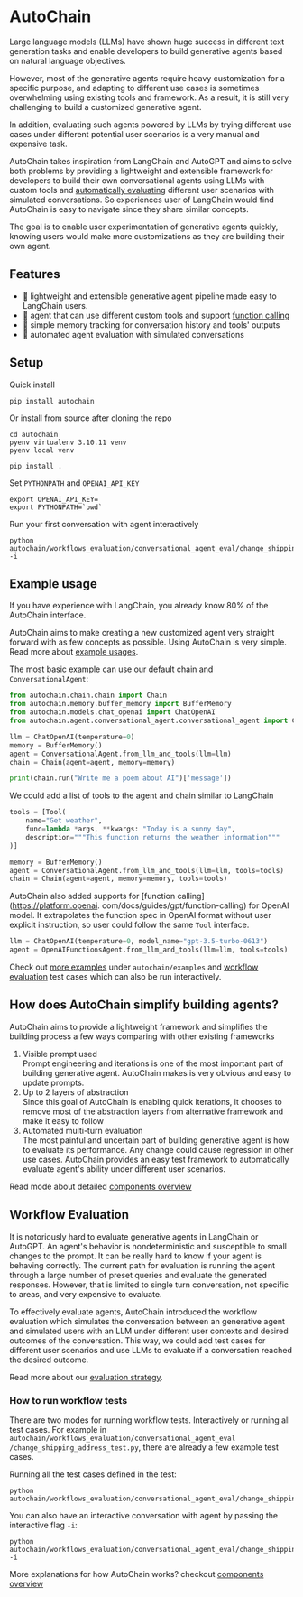 # AutoChain

Large language models (LLMs) have shown huge success in different text generation tasks and
enable developers to build generative agents based on natural language objectives.

However, most of the generative agents require heavy customization for a specific purpose, and
adapting to different use cases is sometimes overwhelming using existing tools
and framework. As a result, it is still very challenging to build a customized generative agent.

In addition, evaluating such agents powered by LLMs by trying different use
cases under different potential user scenarios is a very manual and expensive task.

AutoChain takes inspiration from LangChain and AutoGPT and aims to solve
both problems by providing a lightweight and extensible framework
for developers to build their own conversational agents using LLMs with custom tools and
[automatically evaluating](#workflow-evaluation) different user scenarios with simulated
conversations. So experiences user of LangChain would find AutoChain is easy to navigate since
they share similar concepts.

The goal is to enable user experimentation of generative agents quickly, knowing users would
make more customizations as they are building their own agent.

## Features

- 🚀 lightweight and extensible generative agent pipeline made easy to LangChain users.
- 🔗 agent that can use different custom tools and
  support [function calling](https://platform.openai.com/docs/guides/gpt/function-calling)
- 💾 simple memory tracking for conversation history and tools' outputs
- 🤖 automated agent evaluation with simulated conversations

## Setup

Quick install

```shell
pip install autochain
```

Or install from source after cloning the repo

```shell
cd autochain
pyenv virtualenv 3.10.11 venv
pyenv local venv

pip install .
```

Set `PYTHONPATH` and `OPENAI_API_KEY`

```shell
export OPENAI_API_KEY=
export PYTHONPATH=`pwd`
```

Run your first conversation with agent interactively

```shell
python autochain/workflows_evaluation/conversational_agent_eval/change_shipping_address_test.py -i
```

## Example usage

If you have experience with LangChain, you already know 80% of the AutoChain interface.

AutoChain aims to make creating a new customized agent very straight forward with as few
concepts as possible. Using AutoChain is very simple.
Read more about [example usages](./examples.md).

The most basic example can use our default chain and `ConversationalAgent`:

```python
from autochain.chain.chain import Chain
from autochain.memory.buffer_memory import BufferMemory
from autochain.models.chat_openai import ChatOpenAI
from autochain.agent.conversational_agent.conversational_agent import ConversationalAgent

llm = ChatOpenAI(temperature=0)
memory = BufferMemory()
agent = ConversationalAgent.from_llm_and_tools(llm=llm)
chain = Chain(agent=agent, memory=memory)

print(chain.run("Write me a poem about AI")['message'])
```

We could add a list of tools to the agent and chain similar to LangChain

```python
tools = [Tool(
    name="Get weather",
    func=lambda *args, **kwargs: "Today is a sunny day",
    description="""This function returns the weather information"""
)]

memory = BufferMemory()
agent = ConversationalAgent.from_llm_and_tools(llm=llm, tools=tools)
chain = Chain(agent=agent, memory=memory, tools=tools)
```

AutoChain also added supports for [function calling](https://platform.openai.
com/docs/guides/gpt/function-calling)
for OpenAI model. It extrapolates the function spec in OpenAI format without user explicit
instruction, so user could follow the same `Tool` interface.

```python
llm = ChatOpenAI(temperature=0, model_name="gpt-3.5-turbo-0613")
agent = OpenAIFunctionsAgent.from_llm_and_tools(llm=llm, tools=tools)
```

Check out [more examples](./examples.md) under `autochain/examples` and [workflow
evaluation](./workflow-evaluation.md) test cases which can also be run interactively.

## How does AutoChain simplify building agents?

AutoChain aims to provide a lightweight framework and simplifies the building process a few
ways comparing with other existing frameworks

1. Visible prompt used  
   Prompt engineering and iterations is one of the most important part of building generative
   agent. AutoChain makes is very obvious and easy to update prompts.
2. Up to 2 layers of abstraction  
   Since this goal of AutoChain is enabling quick iterations, it chooses to remove most of the
   abstraction layers from alternative framework and make it easy to follow
3. Automated multi-turn evaluation  
   The most painful and uncertain part of building generative agent is how to evaluate its
   performance. Any change could cause regression in other use cases. AutoChain provides an
   easy test framework to automatically evaluate agent's ability under different user scenarios.

Read mode about detailed [components overview](./components_overview.md)

## Workflow Evaluation

It is notoriously hard to evaluate generative agents in LangChain or AutoGPT. An agent's behavior
is nondeterministic and susceptible to small changes to the prompt. It can be really hard to
know if your agent is behaving correctly. The current path for evaluation is running the agent
through a large number of preset queries and evaluate the generated responses. However, that is
limited to single turn conversation, not specific to areas, and very expensive to evaluate.

To effectively evaluate agents, AutoChain introduced the workflow evaluation
which simulates the conversation between an generative agent and simulated users with an LLM under
different user contexts and desired outcomes of the conversation. This way, we could add test
cases for different user scenarios and use LLMs to evaluate if a conversation reached the desired
outcome.

Read more about our [evaluation strategy](./workflow-evaluation.md).

### How to run workflow tests

There are two modes for running workflow tests. Interactively or running all test cases.
For example in `autochain/workflows_evaluation/conversational_agent_eval
/change_shipping_address_test.py`, there are already a few example test cases.

Running all the test cases defined in the test:

```shell
python autochain/workflows_evaluation/conversational_agent_eval/change_shipping_address_test.py
```

You can also have an interactive conversation with agent by passing the interactive flag `-i`:

```shell
python autochain/workflows_evaluation/conversational_agent_eval/change_shipping_address_test.py -i
```

More explanations for how AutoChain works? checkout [components overview](./components_overview.md)
